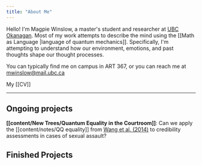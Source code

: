 ```yaml
---
title: "About Me"
---
```



Hello! I'm Magpie Winslow, a master's student and researcher at [UBC Okanagan](https://ok.ubc.ca). Most of my work attempts to describe the mind using the [[Math as Language |language of quantum mechanics]]. Specifically, I'm attempting to understand how our environment, emotions, and past thoughts shape our thought processes. 

You can typically find me on campus in ART 367, or you can reach me at [mwinslow@mail.ubc.ca](mailto:mwinslow@mail.ubc.ca)

My [[CV]]

---
## Ongoing projects

**[[content/New Trees/Quantum Equality in the Courtroom]]**: Can we apply the [[content/notes/QQ equality]] from [Wang et al. (2014)](https://www.pnas.org/doi/abs/10.1073/pnas.1407756111) to credibility assessments in cases of sexual assault?

## Finished Projects

